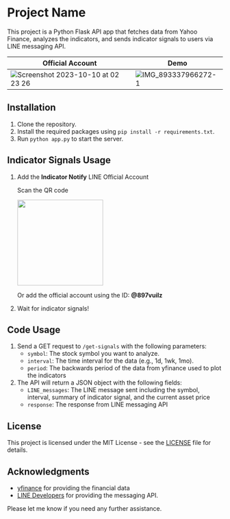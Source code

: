 # Project Name

This project is a Python Flask API app that fetches data from Yahoo Finance, analyzes the indicators, and sends indicator signals to users via LINE messaging API.

| Official Account | Demo |
| --- | --- |
| ![Screenshot 2023-10-10 at 02 23 26](https://github.com/pointmekin/indicator-notify/assets/53035529/f016788f-9762-414d-82b8-8daf51e5ae61) | ![IMG_893337966272-1](https://github.com/pointmekin/indicator-notify/assets/53035529/0da0ac06-dc48-4694-88a5-1780a30bbd9d) |

## Installation

1. Clone the repository.
2. Install the required packages using `pip install -r requirements.txt`.
3. Run `python app.py` to start the server.

## Indicator Signals Usage

1. Add the **Indicator Notify** LINE Official Account

   Scan the QR code
   
   <img src="https://github.com/pointmekin/indicator-notify/assets/53035529/7cec34e7-e305-4613-bdc3-9deab4367a62" width="200" />

   Or add the official account using the ID: **@897vuilz**

3. Wait for indicator signals!

## Code Usage

1. Send a GET request to `/get-signals` with the following parameters:
    - `symbol`: The stock symbol you want to analyze.
    - `interval`: The time interval for the data (e.g., 1d, 1wk, 1mo).
    - `period`: The backwards period of the data from yfinance used to plot the indicators
2. The API will return a JSON object with the following fields:
    - `LINE_messages`: The LINE message sent including the symbol, interval, summary of indicator signal, and the current asset price
    - `response`: The response from LINE messaging API

## License

This project is licensed under the MIT License - see the [LICENSE](LICENSE) file for details.

## Acknowledgments

- [yfinance](https://pypi.org/project/yfinance/) for providing the financial data
- [LINE Developers](https://developers.line.biz/en/) for providing the messaging API.

Please let me know if you need any further assistance.
